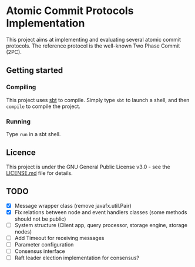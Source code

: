 # Atomic Commit Protocols Implementation

This project aims at implementing and evaluating several atomic commit protocols.
The reference protocol is the well-known Two Phase Commit (2PC).

## Getting started

### Compiling

This project uses [sbt](http://www.scala-sbt.org/) to compile. Simply type `sbt` to launch a shell, and then `compile` to compile the project.

### Running

Type `run` in a sbt shell.

## Licence

This project is under the GNU General Public License v3.0 - see the [LICENSE.md](LICENSE.md) file for details.

## TODO

- [x] Message wrapper class (remove javafx.util.Pair)
- [x] Fix relations between node and event handlers classes (some methods should not be public)
- [ ] System structure (Client app, query processor, storage engine, storage nodes)
- [ ] Add Timeout for receiving messages
- [ ] Parameter configuration
- [ ] Consensus interface
- [ ] Raft leader election implementation for consensus?
